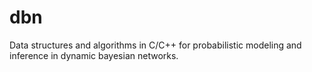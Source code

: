 # dbn
Data structures and algorithms in C/C++ for probabilistic modeling and inference in dynamic bayesian networks.
